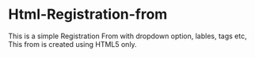 # Html-Registration-from
This is a simple Registration From with dropdown option, lables, tags etc, This from is created using HTML5 only.
